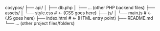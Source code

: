 cosypos/
├── api/
│   ├── db.php
│   ├── ... (other PHP backend files)
├── assets/
│   └── style.css          # ← (CSS goes here)
├── js/
│   └── main.js            # ← (JS goes here)
├── index.html             # ← (HTML entry point)
├── README.md
└── ... (other project files/folders)